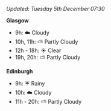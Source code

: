 *Updated: Tuesday 5th December 07:30*

**Glasgow**

* 9h: :cloud: Cloudy
* 10h, 11h: :partly_sunny: Partly Cloudy
* 12h - 18h: :sunny: Clear
* 19h, 20h: :partly_sunny: Partly Cloudy

**Edinburgh**

* 9h: :umbrella: Rainy
* 10h: :cloud: Cloudy
* 11h - 20h: :partly_sunny: Partly Cloudy
